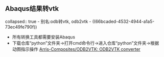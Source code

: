 ## Abaqus结果转vtk
collapsed:: true
	- 别名:odb转vtk, odb2vtk
	- ((66bcaded-4532-4944-a1a5-73ec49fe790f))
- 所有转换工具都需要安装Abaqus
- 下载仓库“python”文件夹->打开cmd命令行->进入仓库“python”文件夹->根据动图指示操作 [Arris-Composites/ODB2VTK: ODB2VTK converter](https://github.com/Arris-Composites/ODB2VTK)